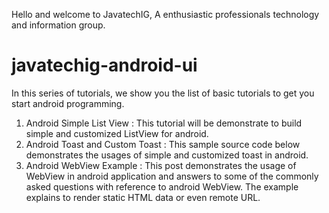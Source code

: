 Hello and welcome to JavatechIG, A enthusiastic professionals technology and information group. 

javatechig-android-ui
=====================

In this series of tutorials, we show you the list of basic tutorials to get you start android programming.

1. Android Simple List View : This tutorial will be demonstrate to build simple and customized ListView for android.
2. Android Toast and Custom Toast : This sample source code below demonstrates the usages of simple and customized toast in android.
3. Android WebView Example : This post demonstrates the usage of WebView in android application and answers to some of the commonly asked questions with reference to android WebView. The example explains to render static HTML data or even remote URL. 

